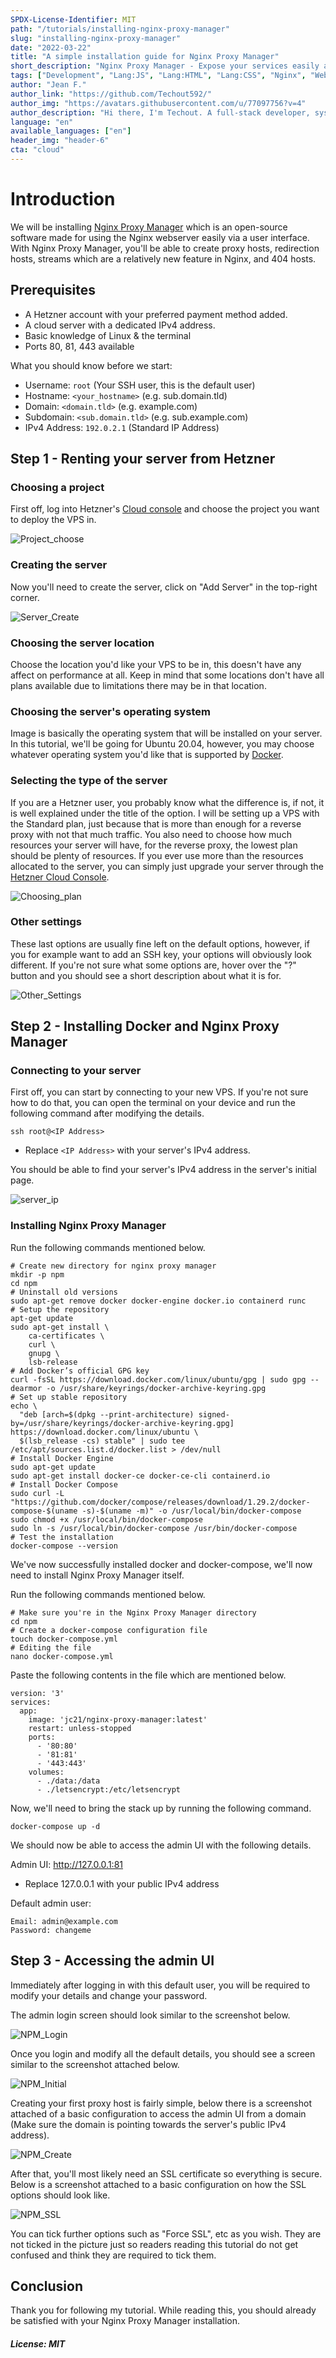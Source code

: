 ```yaml
---
SPDX-License-Identifier: MIT
path: "/tutorials/installing-nginx-proxy-manager"
slug: "installing-nginx-proxy-manager"
date: "2022-03-22" 
title: "A simple installation guide for Nginx Proxy Manager"
short_description: "Nginx Proxy Manager - Expose your services easily and securely."
tags: ["Development", "Lang:JS", "Lang:HTML", "Lang:CSS", "Nginx", "Web", "Reverse Proxy", "Docker Tools"]
author: "Jean F."
author_link: "https://github.com/Techout592/"
author_img: "https://avatars.githubusercontent.com/u/77097756?v=4"
author_description: "Hi there, I'm Techout. A full-stack developer, system admin, and a designer."
language: "en"
available_languages: ["en"]
header_img: "header-6"
cta: "cloud"
---
```


# Introduction

We will be installing [Nginx Proxy Manager](https://nginxproxymanager.com) which is an open-source software made for using the Nginx webserver easily via a user interface. With Nginx Proxy Manager, you'll be able to create proxy hosts, redirection hosts, streams which are a relatively new feature in Nginx, and 404 hosts.

## Prerequisites

- A Hetzner account with your preferred payment method added.
- A cloud server with a dedicated IPv4 address.
- Basic knowledge of Linux & the terminal
- Ports 80, 81, 443 available

What you should know before we start:

- Username: `root` (Your SSH user, this is the default user)
- Hostname: `<your_hostname>` (e.g. sub.domain.tld)
- Domain: `<domain.tld>` (e.g. example.com)
- Subdomain: `<sub.domain.tld>` (e.g. sub.example.com)
- IPv4 Address: `192.0.2.1` (Standard IP Address)

## Step 1 - Renting your server from Hetzner

### Choosing a project

First off, log into Hetzner's [Cloud console](https://console.hetzner.com) and choose the project you want to deploy the VPS in.

![Project_choose](./img/Qy1q988Y.png)

### Creating the server

Now you'll need to create the server, click on "Add Server" in the top-right corner.

![Server_Create](./img/C7x29dxJ.png)

### Choosing the server location

Choose the location you'd like your VPS to be in, this doesn't have any affect on performance at all. Keep in mind that some locations don't have all plans available due to limitations there may be in that location.

### Choosing the server's operating system

Image is basically the operating system that will be installed on your server. In this tutorial, we'll be going for Ubuntu 20.04, however, you may choose whatever operating system you'd like that is supported by [Docker](https://docker.com).

### Selecting the type of the server

If you are a Hetzner user, you probably know what the difference is, if not, it is well explained under the title of the option. I will be setting up a VPS with the Standard plan, just because that is more than enough for a reverse proxy with not that much traffic. You also need to choose how much resources your server will have, for the reverse proxy, the lowest plan should be plenty of resources. If you ever use more than the resources allocated to the server, you can simply just upgrade your server through the [Hetzner Cloud Console](https://console.hetzner.com.).

![Choosing_plan](./img/W2wiKC9C.png)

### Other settings

These last options are usually fine left on the default options, however, if you for example want to add an SSH key, your options will obviously look different. If you're not sure what some options are, hover over the "?" button and you should see a short description about what it is for.

![Other_Settings](./img/xYtAyi13.png)

## Step 2 - Installing Docker and Nginx Proxy Manager

### Connecting to your server

First off, you can start by connecting to your new VPS. If you're not sure how to do that, you can open the terminal on your device and run the following command after modifying the details.

`ssh root@<IP Address>`

* Replace `<IP Address>` with your server's IPv4 address.

You should be able to find your server's IPv4 address in the server's initial page.

![server_ip](./img/cxXQZrZR.png)

### Installing Nginx Proxy Manager

Run the following commands mentioned below.

```
# Create new directory for nginx proxy manager
mkdir -p npm
cd npm
# Uninstall old versions
sudo apt-get remove docker docker-engine docker.io containerd runc
# Setup the repository 
apt-get update
sudo apt-get install \
    ca-certificates \
    curl \
    gnupg \
    lsb-release
# Add Docker’s official GPG key
curl -fsSL https://download.docker.com/linux/ubuntu/gpg | sudo gpg --dearmor -o /usr/share/keyrings/docker-archive-keyring.gpg
# Set up stable repository
echo \
  "deb [arch=$(dpkg --print-architecture) signed-by=/usr/share/keyrings/docker-archive-keyring.gpg] https://download.docker.com/linux/ubuntu \
  $(lsb_release -cs) stable" | sudo tee /etc/apt/sources.list.d/docker.list > /dev/null
# Install Docker Engine
sudo apt-get update
sudo apt-get install docker-ce docker-ce-cli containerd.io
# Install Docker Compose
sudo curl -L "https://github.com/docker/compose/releases/download/1.29.2/docker-compose-$(uname -s)-$(uname -m)" -o /usr/local/bin/docker-compose
sudo chmod +x /usr/local/bin/docker-compose
sudo ln -s /usr/local/bin/docker-compose /usr/bin/docker-compose
# Test the installation
docker-compose --version
```

We've now successfully installed docker and docker-compose, we'll now need to install Nginx Proxy Manager itself.

Run the following commands mentioned below.

```
# Make sure you're in the Nginx Proxy Manager directory
cd npm
# Create a docker-compose configuration file
touch docker-compose.yml
# Editing the file
nano docker-compose.yml
```

Paste the following contents in the file which are mentioned below.

```
version: '3'
services:
  app:
    image: 'jc21/nginx-proxy-manager:latest'
    restart: unless-stopped
    ports:
      - '80:80'
      - '81:81'
      - '443:443'
    volumes:
      - ./data:/data
      - ./letsencrypt:/etc/letsencrypt
```

Now, we'll need to bring the stack up by running the following command.

```
docker-compose up -d
```

We should now be able to access the admin UI with the following details.

Admin UI: http://127.0.0.1:81

* Replace 127.0.0.1 with your public IPv4 address

Default admin user:

```
Email: admin@example.com
Password: changeme
```

## Step 3 - Accessing the admin UI

Immediately after logging in with this default user, you will be required to modify your details and change your password.

The admin login screen should look similar to the screenshot below.

![NPM_Login](./img/cjHPpsMz.png)

Once you login and modify all the default details, you should see a screen similar to the screenshot attached below.

![NPM_Initial](./img/3VF66kCe.png)

Creating your first proxy host is fairly simple, below there is a screenshot attached of a basic configuration to access the admin UI from a domain (Make sure the domain is pointing towards the server's public IPv4 address).

![NPM_Create](./img/CTkaKrfH.png)

After that, you'll most likely need an SSL certificate so everything is secure. Below is a screenshot attached to a basic configuration on how the SSL options should look like.

![NPM_SSL](./img/BkNe2vI9.png)

You can tick further options such as "Force SSL", etc as you wish. They are not ticked in the picture just so readers reading this tutorial do not get confused and think they are required to tick them.

## Conclusion

Thank you for following my tutorial. While reading this, you should already be satisfied with your Nginx Proxy Manager installation.

##### License: MIT

<!--

Contributor's Certificate of Origin

By making a contribution to this project, I certify that:

(a) The contribution was created in whole or in part by me and I have
    the right to submit it under the license indicated in the file; or

(b) The contribution is based upon previous work that, to the best of my
    knowledge, is covered under an appropriate license and I have the
    right under that license to submit that work with modifications,
    whether created in whole or in part by me, under the same license
    (unless I am permitted to submit under a different license), as
    indicated in the file; or

(c) The contribution was provided directly to me by some other person
    who certified (a), (b) or (c) and I have not modified it.

(d) I understand and agree that this project and the contribution are
    public and that a record of the contribution (including all personal
    information I submit with it, including my sign-off) is maintained
    indefinitely and may be redistributed consistent with this project
    or the license(s) involved.

Signed-off-by: Jean F. (root@techout.tech)

-->
